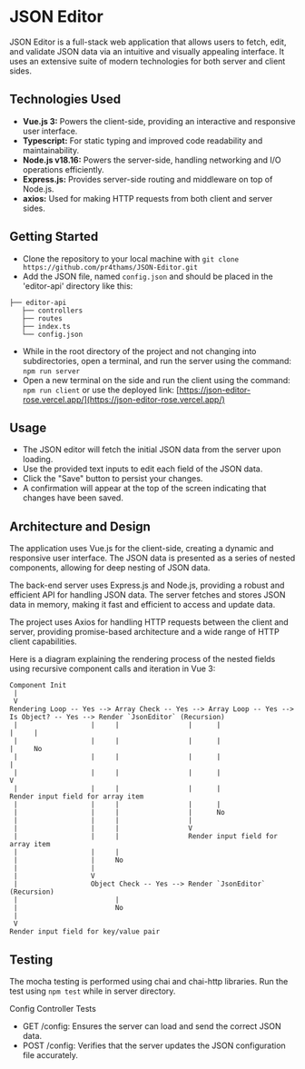 # JSON Editor

JSON Editor is a full-stack web application that allows users to fetch, edit, and validate JSON data via an intuitive and visually appealing interface. It uses an extensive suite of modern technologies for both server and client sides.

## Technologies Used

- **Vue.js 3:** Powers the client-side, providing an interactive and responsive user interface.
- **Typescript:** For static typing and improved code readability and maintainability.
- **Node.js v18.16:** Powers the server-side, handling networking and I/O operations efficiently.
- **Express.js:** Provides server-side routing and middleware on top of Node.js.
- **axios:** Used for making HTTP requests from both client and server sides.

## Getting Started

- Clone the repository to your local machine with `git clone https://github.com/pr4thams/JSON-Editor.git`
- Add the JSON file, named `config.json` and should be placed in the 'editor-api' directory like this:

```
├── editor-api
   ├── controllers
   ├── routes
   ├── index.ts
   └── config.json
```

- While in the root directory of the project and not changing into subdirectories, open a terminal, and run the server using the command: `npm run server`
- Open a new terminal on the side and run the client using the command: `npm run client` or use the deployed link: [https://json-editor-rose.vercel.app/](https://json-editor-rose.vercel.app/)

## Usage

- The JSON editor will fetch the initial JSON data from the server upon loading.
- Use the provided text inputs to edit each field of the JSON data.
- Click the "Save" button to persist your changes.
- A confirmation will appear at the top of the screen indicating that changes have been saved.

## Architecture and Design

The application uses Vue.js for the client-side, creating a dynamic and responsive user interface. The JSON data is presented as a series of nested components, allowing for deep nesting of JSON data.

The back-end server uses Express.js and Node.js, providing a robust and efficient API for handling JSON data. The server fetches and stores JSON data in memory, making it fast and efficient to access and update data.

The project uses Axios for handling HTTP requests between the client and server, providing promise-based architecture and a wide range of HTTP client capabilities.

Here is a diagram explaining the rendering process of the nested fields using recursive component calls and iteration in Vue 3:

```
Component Init
 |
 V
Rendering Loop -- Yes --> Array Check -- Yes --> Array Loop -- Yes --> Is Object? -- Yes --> Render `JsonEditor` (Recursion)
 |                  |     |                 |      |                  |     |
 |                  |     |                 |      |                  |     No
 |                  |     |                 |      |                  | 
 |                  |     |                 |      |                  V
 |                  |     |                 |      |                  Render input field for array item
 |                  |     |                 |      |
 |                  |     |                 |      No
 |                  |     |                 |     
 |                  |     |                 V
 |                  |     |                 Render input field for array item
 |                  |     |
 |                  |     No
 |                  |     
 |                  V
 |                  Object Check -- Yes --> Render `JsonEditor` (Recursion)
 |                        |
 |                        No
 |                        
 V
Render input field for key/value pair
```

## Testing

The mocha testing is performed using chai and chai-http libraries. Run the test using `npm test` while in server directory.

Config Controller Tests

- GET /config: Ensures the server can load and send the correct JSON data.
- POST /config: Verifies that the server updates the JSON configuration file accurately.
